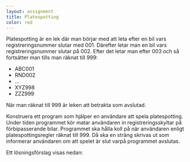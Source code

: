 ```yaml
---
layout: assignment
title: Platespotting
color: red
---
```

Platespotting är en lek där man börjar med att leta efter en bil vars registreringsnummer slutar med 001. Därefter letar man en bil vars registreringsnummer slutar på 002. Efter det letar man efter 003 och så fortsätter man tills man räknat till 999:

- ABC001
- RND002
- ...
- XYZ998
- ZZZ999

När man räknat till 999 är leken att betrakta som avslutad.

Konstruera ett program som hjälper en användare att spela platespotting. Under tiden programmet kör matar användaren in registreringsskyltar på förbipasserande bilar. Programmet ska hålla koll på när användaren enligt platespottingsregler räknat till 999. Då ska en sträng skrivas ut som informerar användaren om att spelet är slut varpå programmet avslutas.

Ett lösningsförslag visas nedan: